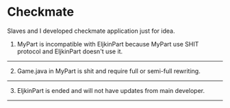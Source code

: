 # Checkmate
Slaves and I developed checkmate application just for idea.

1. MyPart is incompatible with EljkinPart because MyPart use SHIT protocol and EljkinPart doesn't use it.
--------------------------------------------------------------
2. Game.java in MyPart is shit and require full or semi-full rewriting.
--------------------------------------------------------------
3. EljkinPart is ended and will not have updates from main developer.
--------------------------------------------------------------

